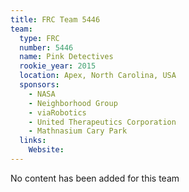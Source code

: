 ```yaml
---
title: FRC Team 5446
team:
  type: FRC
  number: 5446
  name: Pink Detectives
  rookie_year: 2015
  location: Apex, North Carolina, USA
  sponsors:
    - NASA
    - Neighborhood Group
    - viaRobotics
    - United Therapeutics Corporation
    - Mathnasium Cary Park
  links:
    Website: 
---
```

No content has been added for this team